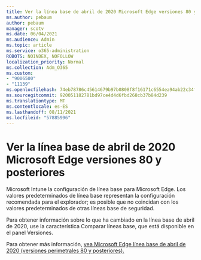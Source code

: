 ```yaml
---
title: Ver la línea base de abril de 2020 Microsoft Edge versiones 80 y posteriores
ms.author: pebaum
author: pebaum
manager: scotv
ms.date: 06/04/2021
ms.audience: Admin
ms.topic: article
ms.service: o365-administration
ROBOTS: NOINDEX, NOFOLLOW
localization_priority: Normal
ms.collection: Adm_O365
ms.custom:
- "9006500"
- "11139"
ms.openlocfilehash: 74eb78786c45614679b97b0808f8f16171c6554ea94ab22c34f2c45766123662
ms.sourcegitcommit: 920051182781bd97ce4d4d6fbd268cb37b84d239
ms.translationtype: MT
ms.contentlocale: es-ES
ms.lasthandoff: 08/11/2021
ms.locfileid: "57885996"
---
```

# <a name="view-the-april-2020-baseline-for-microsoft-edge-versions-80-and-later"></a>Ver la línea base de abril de 2020 Microsoft Edge versiones 80 y posteriores

Microsoft Intune la configuración de línea base para Microsoft Edge. Los valores predeterminados de línea base representan la configuración recomendada para el explorador; es posible que no coincidan con los valores predeterminados de otras líneas base de seguridad.

Para obtener información sobre lo que ha cambiado en la línea base de abril de 2020, use la característica Comparar líneas base, que está disponible en el panel Versiones.

Para obtener más información, [vea Microsoft Edge línea base de abril de 2020 (versiones perimetrales 80 y posteriores).](https://docs.microsoft.com/mem/intune/protect/security-baseline-settings-edge?pivots=edge-april-2020)